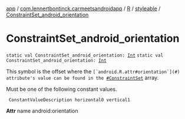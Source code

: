 [app](../../../index.md) / [com.lennertbontinck.carmeetsandroidapp](../../index.md) / [R](../index.md) / [styleable](index.md) / [ConstraintSet_android_orientation](./-constraint-set_android_orientation.md)

# ConstraintSet_android_orientation

`static val ConstraintSet_android_orientation: `[`Int`](https://kotlinlang.org/api/latest/jvm/stdlib/kotlin/-int/index.html)
`static val ConstraintSet_android_orientation: `[`Int`](https://kotlinlang.org/api/latest/jvm/stdlib/kotlin/-int/index.html)

This symbol is the offset where the ``[`android.R.attr#orientation`](#) attribute's value can be found in the ``[`#ConstraintSet`](-constraint-set.md) array.

Must be one of the following constant values.

     ConstantValueDescription horizontal0 vertical1

**Attr**
name android:orientation

